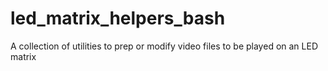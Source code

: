 # led_matrix_helpers_bash
A collection of utilities to prep or modify video files to be played on an LED matrix
